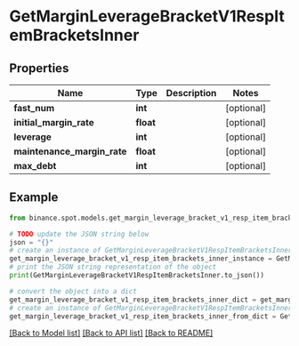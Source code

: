 # GetMarginLeverageBracketV1RespItemBracketsInner


## Properties

Name | Type | Description | Notes
------------ | ------------- | ------------- | -------------
**fast_num** | **int** |  | [optional] 
**initial_margin_rate** | **float** |  | [optional] 
**leverage** | **int** |  | [optional] 
**maintenance_margin_rate** | **float** |  | [optional] 
**max_debt** | **int** |  | [optional] 

## Example

```python
from binance.spot.models.get_margin_leverage_bracket_v1_resp_item_brackets_inner import GetMarginLeverageBracketV1RespItemBracketsInner

# TODO update the JSON string below
json = "{}"
# create an instance of GetMarginLeverageBracketV1RespItemBracketsInner from a JSON string
get_margin_leverage_bracket_v1_resp_item_brackets_inner_instance = GetMarginLeverageBracketV1RespItemBracketsInner.from_json(json)
# print the JSON string representation of the object
print(GetMarginLeverageBracketV1RespItemBracketsInner.to_json())

# convert the object into a dict
get_margin_leverage_bracket_v1_resp_item_brackets_inner_dict = get_margin_leverage_bracket_v1_resp_item_brackets_inner_instance.to_dict()
# create an instance of GetMarginLeverageBracketV1RespItemBracketsInner from a dict
get_margin_leverage_bracket_v1_resp_item_brackets_inner_from_dict = GetMarginLeverageBracketV1RespItemBracketsInner.from_dict(get_margin_leverage_bracket_v1_resp_item_brackets_inner_dict)
```
[[Back to Model list]](../README.md#documentation-for-models) [[Back to API list]](../README.md#documentation-for-api-endpoints) [[Back to README]](../README.md)


